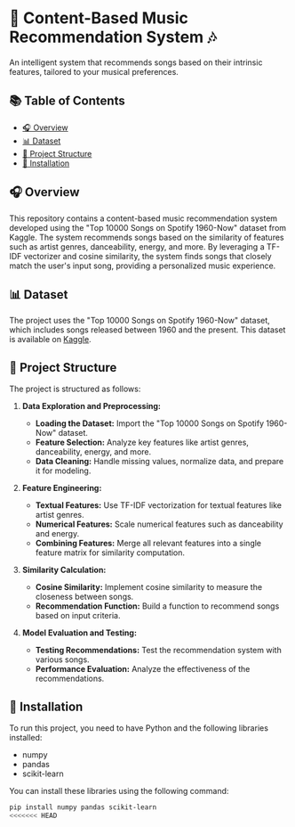 # 🎵 Content-Based Music Recommendation System 🎶

An intelligent system that recommends songs based on their intrinsic features, tailored to your musical preferences.

## 📚 Table of Contents
- [🎧 Overview](#-overview)
- [📊 Dataset](#-dataset)
- [📂 Project Structure](#-project-structure)
- [🚀 Installation](#-installation)

## 🎧 Overview
This repository contains a content-based music recommendation system developed using the "Top 10000 Songs on Spotify 1960-Now" dataset from Kaggle. The system recommends songs based on the similarity of features such as artist genres, danceability, energy, and more. By leveraging a TF-IDF vectorizer and cosine similarity, the system finds songs that closely match the user's input song, providing a personalized music experience.

## 📊 Dataset
The project uses the "Top 10000 Songs on Spotify 1960-Now" dataset, which includes songs released between 1960 and the present. This dataset is available on [Kaggle](https://www.kaggle.com/datasets/joebeachcapital/top-10000-spotify-songs-1960-now/data).

## 📂 Project Structure

The project is structured as follows:

1. **Data Exploration and Preprocessing:**
   - **Loading the Dataset:** Import the "Top 10000 Songs on Spotify 1960-Now" dataset.
   - **Feature Selection:** Analyze key features like artist genres, danceability, energy, and more.
   - **Data Cleaning:** Handle missing values, normalize data, and prepare it for modeling.

2. **Feature Engineering:**
   - **Textual Features:** Use TF-IDF vectorization for textual features like artist genres.
   - **Numerical Features:** Scale numerical features such as danceability and energy.
   - **Combining Features:** Merge all relevant features into a single feature matrix for similarity computation.

3. **Similarity Calculation:**
   - **Cosine Similarity:** Implement cosine similarity to measure the closeness between songs.
   - **Recommendation Function:** Build a function to recommend songs based on input criteria.

4. **Model Evaluation and Testing:**
   - **Testing Recommendations:** Test the recommendation system with various songs.
   - **Performance Evaluation:** Analyze the effectiveness of the recommendations.

## 🚀 Installation
To run this project, you need to have Python and the following libraries installed:

- numpy
- pandas
- scikit-learn

You can install these libraries using the following command:
```bash
pip install numpy pandas scikit-learn
<<<<<<< HEAD
```